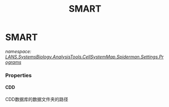 ﻿---
title: SMART
---

# SMART
_namespace: [LANS.SystemsBiology.AnalysisTools.CellSystemMap.Spiderman.Settings.Programs](N-LANS.SystemsBiology.AnalysisTools.CellSystemMap.Spiderman.Settings.Programs.html)_





### Properties

#### CDD
CDD数据库的数据文件夹的路径

